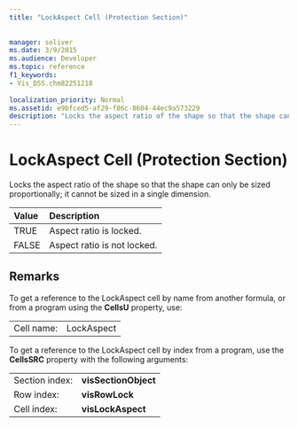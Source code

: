 ```yaml
---
title: "LockAspect Cell (Protection Section)"
 
 
manager: soliver
ms.date: 3/9/2015
ms.audience: Developer
ms.topic: reference
f1_keywords:
- Vis_DSS.chm82251218
 
localization_priority: Normal
ms.assetid: e9bfced5-af29-f86c-8604-44ec9a573229
description: "Locks the aspect ratio of the shape so that the shape can only be sized proportionally; it cannot be sized in a single dimension."
---
```


# LockAspect Cell (Protection Section)

Locks the aspect ratio of the shape so that the shape can only be sized proportionally; it cannot be sized in a single dimension.
  
|**Value**|**Description**|
|:-----|:-----|
| TRUE  <br/> | Aspect ratio is locked.  <br/> |
| FALSE  <br/> | Aspect ratio is not locked.  <br/> |
   
## Remarks

To get a reference to the LockAspect cell by name from another formula, or from a program using the **CellsU** property, use: 
  
|||
|:-----|:-----|
| Cell name:  <br/> | LockAspect  <br/> |
   
To get a reference to the LockAspect cell by index from a program, use the **CellsSRC** property with the following arguments: 
  
|||
|:-----|:-----|
| Section index:  <br/> |**visSectionObject** <br/> |
| Row index:  <br/> |**visRowLock** <br/> |
| Cell index:  <br/> |**visLockAspect** <br/> |
   

